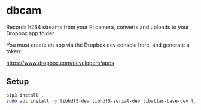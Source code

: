 # dbcam

Records h264 streams from your Pi camera, converts and uploads to your Dropbox app folder.

You must create an app via the Dropbox dev console here, and generate a token:

https://www.dropbox.com/developers/apps


## Setup
```sh
pip3 install .
sudo apt install -y libhdf5-dev libhdf5-serial-dev libatlas-base-dev libjasper-dev libqtgui4 python3-pyqt5 libqt4-test

```